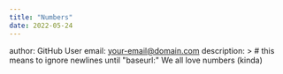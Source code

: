 ```yaml
---
title: "Numbers"
date: 2022-05-24
---
```

author: GitHub User
email: your-email@domain.com
description: > # this means to ignore newlines until "baseurl:"
  We all love numbers (kinda)
